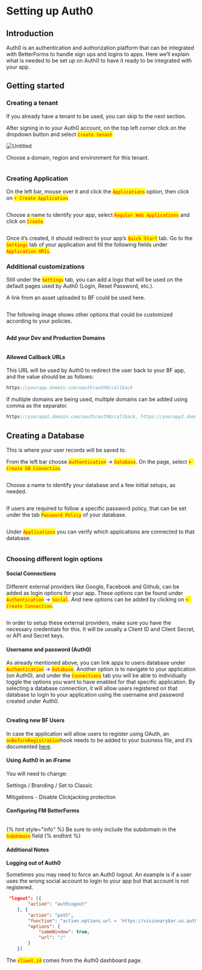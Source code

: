 # Setting up Auth0

## Introduction

Auth0 is an authentication and authorization platform that can be integrated with BetterForms to handle sign ups and logins to apps. Here we’ll explain what is needed to be set up on Auth0 to have it ready to be integrated with your app.

## Getting started

### Creating a tenant

If you already have a tenant to be used, you can skip to the next section.

After signing in to your Auth0 account, on the top left corner click on the dropdown button and select <mark style="color:red;">`Create tenant`</mark>

![Untitled](<../.gitbook/assets/Untitled (5).png>)

Choose a domain, region and environment for this tenant.

<figure><img src="../.gitbook/assets/Untitled 1 (3).png" alt=""><figcaption></figcaption></figure>

### Creating Application

On the left bar, mouse over it and click the <mark style="color:red;">`Applications`</mark> option, then click on <mark style="color:red;">`+ Create Application`</mark>

<figure><img src="../.gitbook/assets/Untitled 2 (2).png" alt=""><figcaption></figcaption></figure>

Choose a name to identify your app, select <mark style="color:red;">`Regular Web Applications`</mark> and click on <mark style="color:red;">`Create`</mark>.

<figure><img src="../.gitbook/assets/Untitled 3 (1).png" alt=""><figcaption></figcaption></figure>

Once it’s created, it should redirect to your app’s <mark style="color:red;">`Quick Start`</mark> tab. Go to the <mark style="color:red;">`Settings`</mark> tab of your application and fill the following fields under <mark style="color:red;">`Application URIs`</mark>.

### Additional customizations

Still under the <mark style="color:red;">`Settings`</mark> tab, you can add a logo that will be used on the default pages used by Auth0 (Login, Reset Password, etc.).

A link from an asset uploaded to BF could be used here.

<figure><img src="../.gitbook/assets/Untitled 4 (1).png" alt=""><figcaption></figcaption></figure>

The following image shows other options that could be customized according to your policies.

<figure><img src="../.gitbook/assets/Untitled 5 (1).png" alt=""><figcaption></figcaption></figure>

**Add your Dev and Production Domains**

<figure><img src="../.gitbook/assets/Untitled 6 (1).png" alt=""><figcaption></figcaption></figure>

#### Allowed Callback URLs

This URL will be used by Auth0 to redirect the user back to your BF app, and the value should be as follows:

```jsx
https://yourapp.domain.com/oauth/auth0/callback
```

If multiple domains are being used, multiple domains can be added using comma as the separator.

```jsx
https://yourapp1.domain.com/oauth/auth0/callback, https://yourapp2.domain.com/oauth/auth0/callback
```

## Creating a Database

This is where your user records will be saved to.

From the left bar choose <mark style="color:red;">`Authentication`</mark> → <mark style="color:red;">`Database`</mark>. On the page, select <mark style="color:red;">`+ Create DB Connection`</mark>.

<figure><img src="../.gitbook/assets/Untitled 7.png" alt=""><figcaption></figcaption></figure>

Choose a name to identify your database and a few initial setups, as needed.

<figure><img src="../.gitbook/assets/Untitled 8.png" alt=""><figcaption></figcaption></figure>

If users are required to follow a specific password policy, that can be set under the tab <mark style="color:red;">`Password Policy`</mark> of your database.

<figure><img src="../.gitbook/assets/Untitled 9.png" alt=""><figcaption></figcaption></figure>

Under <mark style="color:red;">`Applications`</mark> you can verify which applications are connected to that database.

<figure><img src="../.gitbook/assets/Untitled 10.png" alt=""><figcaption></figcaption></figure>

### Choosing different login options

#### Social Connections

Different external providers like Google, Facebook and Github, can be added as login options for your app. These options can be found under <mark style="color:red;">`Authentication`</mark> → <mark style="color:red;">`Social`</mark>. And new options can be added by clicking on <mark style="color:red;">`+ Create Connection`</mark>.

<figure><img src="../.gitbook/assets/Untitled 11.png" alt=""><figcaption></figcaption></figure>

In order to setup these external providers, make sure you have the necessary credentials for this. It will be usually a Client ID and Client Secret, or API and Secret keys.

#### Username and password (Auth0)

As already mentioned above, you can link apps to users database under <mark style="color:red;">`Authentication`</mark> → <mark style="color:red;">`Database`</mark>. Another option is to navigate to your application (on Auth0), and under the <mark style="color:red;">`Connections`</mark> tab you will be able to individually toggle the options you want to have enabled for that specific application. By selecting a database connection, it will allow users registered on that database to login to your application using the username and password created under Auth0.

<figure><img src="../.gitbook/assets/Untitled 12.png" alt=""><figcaption></figcaption></figure>

#### Creating new BF Users

In case the application will allow users to register using OAuth, an <mark style="color:red;">`onBeforeRegistration`</mark>hook needs to be added to your business file, and it’s documented [here](https://docs.fmbetterforms.com/reference/users-and-authentication/oauth#before-registration-hook-business-file).

#### Using Auth0 in an iFrame

You will need to change:

Settings / Branding / Set to Classic

Mitigations - Disable Clickjacking protection

#### Configuring FM BetterForms

<figure><img src="../.gitbook/assets/Untitled 13.png" alt=""><figcaption></figcaption></figure>

{% hint style="info" %}
Be sure to only include the subdomain in the <mark style="color:red;">`Subdomain`</mark> field
{% endhint %}

#### **Additional Notes**

**Logging out of Auth0**

Sometimes you may need to force an Auth0 logout. An example is if a user uses the wrong social account to login to your app but that account is not registered.

```json
 "logout": [{
        "action": "authLogout"
    }, {
        "action": "path",
        "function": "action.options.url = `https://visionarybar.us.auth0.com/v2/logout?client_id=xxxxxxxxxxxxxxx&returnTo=https://${window.location.host}`",
        "options": {
            "sameWindow": true,
            "url": "/"
        }
    }]
```

The <mark style="color:red;">`client_id`</mark> comes from the Auth0 dashboard page.

